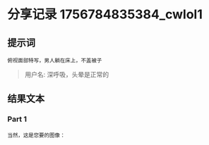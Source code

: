 # 分享记录 1756784835384_cwlol1

## 提示词

```
俯视面部特写，男人躺在床上，不盖被子
```

> 用户名: 深呼吸，头晕是正常的

## 结果文本

### Part 1

```
当然，这是您要的图像：

```
